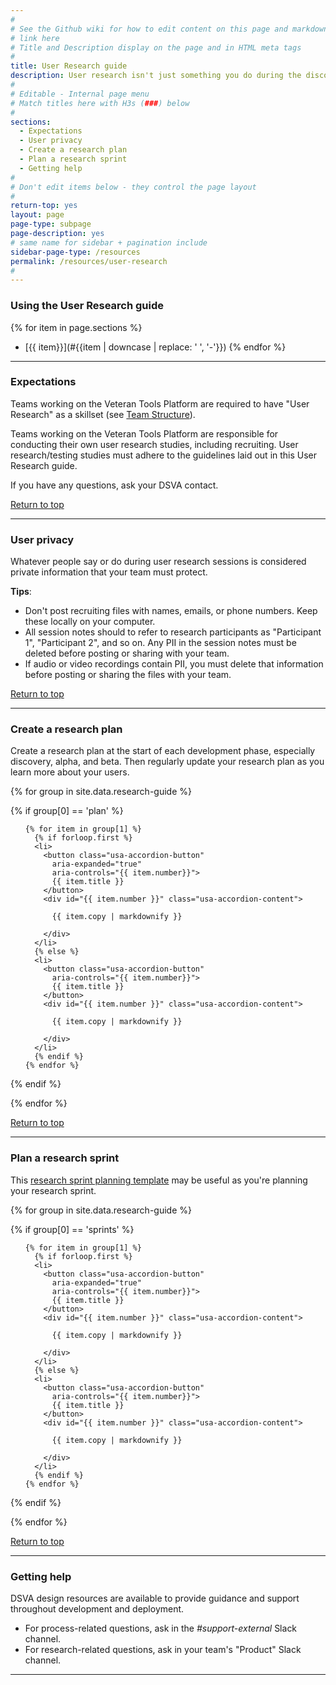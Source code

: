 ```yaml
---
#
# See the Github wiki for how to edit content on this page and markdown styles you can use:
# link here
# Title and Description display on the page and in HTML meta tags
#
title: User Research guide
description: User research isn't just something you do during the discovery phase. You'll do it throughout the Digital Delivery lifecycle, checking in with your users to answer questions you have about how to improve your service.
#
# Editable - Internal page menu
# Match titles here with H3s (###) below
#
sections:
  - Expectations
  - User privacy
  - Create a research plan
  - Plan a research sprint
  - Getting help
#
# Don't edit items below - they control the page layout
#
return-top: yes
layout: page
page-type: subpage
page-description: yes
# same name for sidebar + pagination include
sidebar-page-type: /resources
permalink: /resources/user-research
#
---
```


### Using the User Research guide

{% for item in page.sections %}
* [{{ item}}](#{{item | downcase | replace: ' ', '-'}})
{% endfor %}

<hr>

<!--### User research and the Paperwork Reduction Act

The Paperwork Reduction Act (PRA) limits the burden placed on people when interacting with the federal government. *To avoid going through the (often lengthy) PRA approval process, stay within PRA limits.*

PRA does allow you to observe people and ask them questions about the experience you are observing. However, some pre- and post-research activities must follow PRA guidelines.

<Follow the PRA guidance we've included in the sections below. If you're not certain if an activity is subject to PRA, [contact the DSVA team](../../contact).

<a href="#">Return to top</a>

<hr-->

### Expectations

Teams working on the Veteran Tools Platform are required to have "User Research" as a skillset (see [Team Structure]({{site.baseurl}}/resources/more/team-structure#team-roles)).

Teams working on the Veteran Tools Platform are responsible for conducting their own user research studies, including recruiting. User research/testing studies must adhere to the guidelines laid out in this User Research guide.

If you have any questions, ask your DSVA contact.

<a href="#">Return to top</a>

<hr>

### User privacy

Whatever people say or do during user research sessions is considered private information that your team must protect.

**Tips**:
* Don't post recruiting files with names, emails, or phone numbers. Keep these locally on your computer.
* All session notes should to refer to research participants as "Participant 1", "Participant 2", and so on. Any PII in the session notes must be deleted before posting or sharing with your team.
* If audio or video recordings contain PII, you must delete that information before posting or sharing the files with your team.

<a href="#">Return to top</a>

<hr>

### Create a research plan

Create a research plan at the start of each development phase, especially discovery, alpha, and beta. Then regularly update your research plan as you learn more about your users.

{% for group in site.data.research-guide %}

  {% if group[0] == 'plan' %}

  <ul class="usa-accordion">

    {% for item in group[1] %}
      {% if forloop.first %}
      <li>
        <button class="usa-accordion-button"
          aria-expanded="true"
          aria-controls="{{ item.number}}">
          {{ item.title }}
        </button>
        <div id="{{ item.number }}" class="usa-accordion-content">

          {{ item.copy | markdownify }}

        </div>
      </li>      
      {% else %}
      <li>
        <button class="usa-accordion-button"
          aria-controls="{{ item.number}}">
          {{ item.title }}
        </button>
        <div id="{{ item.number }}" class="usa-accordion-content">

          {{ item.copy | markdownify }}

        </div>
      </li>
      {% endif %}
    {% endfor %}

  </ul>

  {% endif %}

{% endfor %}

<a href="#">Return to top</a>

<hr>


### Plan a research sprint

This [research sprint planning template](other-resources/research-sprints) may be useful as you're planning your research sprint.

{% for group in site.data.research-guide %}

  {% if group[0] == 'sprints' %}

  <ul class="usa-accordion">

    {% for item in group[1] %}
      {% if forloop.first %}
      <li>
        <button class="usa-accordion-button"
          aria-expanded="true"
          aria-controls="{{ item.number}}">
          {{ item.title }}
        </button>
        <div id="{{ item.number }}" class="usa-accordion-content">

          {{ item.copy | markdownify }}

        </div>
      </li>
      {% else %}
      <li>
        <button class="usa-accordion-button"
          aria-controls="{{ item.number}}">
          {{ item.title }}
        </button>
        <div id="{{ item.number }}" class="usa-accordion-content">

          {{ item.copy | markdownify }}

        </div>
      </li>  
      {% endif %}    
    {% endfor %}

  </ul>

  {% endif %}

{% endfor %}

<a href="#">Return to top</a>

<hr>

### Getting help

DSVA design resources are available to provide guidance and support throughout development and deployment.

* For process-related questions, ask in the *#support-external* Slack channel.
* For research-related questions, ask in your team's "Product" Slack channel.

<hr>
